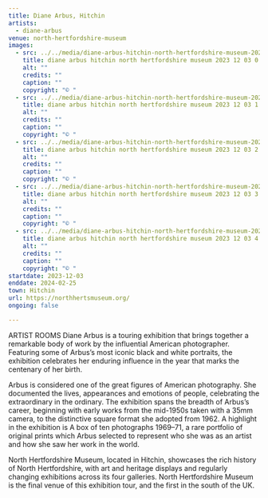 ```yaml
---
title: Diane Arbus, Hitchin
artists:
  - diane-arbus
venue: north-hertfordshire-museum
images:
  - src: ../../media/diane-arbus-hitchin-north-hertfordshire-museum-2023-12-03-0.webp
    title: diane arbus hitchin north hertfordshire museum 2023 12 03 0
    alt: ""
    credits: ""
    caption: ""
    copyright: "© "
  - src: ../../media/diane-arbus-hitchin-north-hertfordshire-museum-2023-12-03-1.webp
    title: diane arbus hitchin north hertfordshire museum 2023 12 03 1
    alt: ""
    credits: ""
    caption: ""
    copyright: "© "
  - src: ../../media/diane-arbus-hitchin-north-hertfordshire-museum-2023-12-03-2.webp
    title: diane arbus hitchin north hertfordshire museum 2023 12 03 2
    alt: ""
    credits: ""
    caption: ""
    copyright: "© "
  - src: ../../media/diane-arbus-hitchin-north-hertfordshire-museum-2023-12-03-3.webp
    title: diane arbus hitchin north hertfordshire museum 2023 12 03 3
    alt: ""
    credits: ""
    caption: ""
    copyright: "© "
  - src: ../../media/diane-arbus-hitchin-north-hertfordshire-museum-2023-12-03-4.webp
    title: diane arbus hitchin north hertfordshire museum 2023 12 03 4
    alt: ""
    credits: ""
    caption: ""
    copyright: "© "
startdate: 2023-12-03
enddate: 2024-02-25
town: Hitchin
url: https://northhertsmuseum.org/
ongoing: false

---
```


ARTIST ROOMS Diane Arbus is a touring exhibition that brings together a remarkable body of work by the influential American photographer. Featuring some of Arbus’s most iconic black and white portraits, the exhibition celebrates her enduring influence in the year that marks the centenary of her birth.

Arbus is considered one of the great figures of American photography. She documented the lives, appearances and emotions of people, celebrating the extraordinary in the ordinary. The exhibition spans the breadth of Arbus’s career, beginning with early works from the mid-1950s taken with a 35mm camera, to the distinctive square format she adopted from 1962. A highlight in the exhibition is A box of ten photographs 1969–71, a rare portfolio of original prints which Arbus selected to represent who she was as an artist and how she saw her work in the world.

North Hertfordshire Museum, located in Hitchin, showcases the rich history of North Hertfordshire, with art and heritage displays and regularly changing exhibitions across its four galleries. North Hertfordshire Museum is the final venue of this exhibition tour, and the first in the south of the UK.